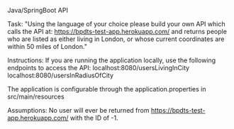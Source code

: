 Java/SpringBoot API

Task:
"Using the language of your choice please build your own API which calls the API at:
https://bpdts-test-app.herokuapp.com/
and returns people who are listed as either living in London, or whose current
coordinates are within 50 miles of London."

Instructions:
If you are running the application locally, use the following endpoints to access the API:
localhost:8080/usersLivingInCity
localhost:8080/usersInRadiusOfCity

The application is configurable through the application.properties in src/main/resources

Assumptions:
No user will ever be returned from https://bpdts-test-app.herokuapp.com/ with the ID of -1.